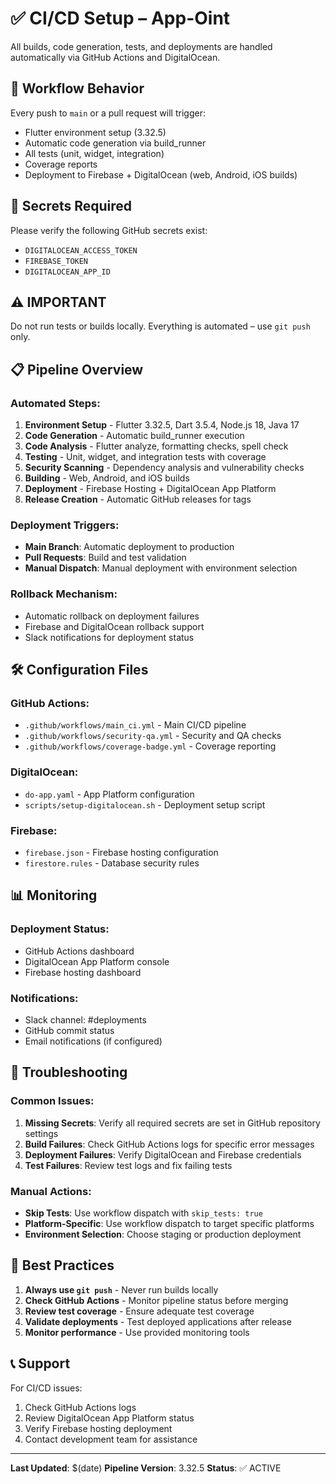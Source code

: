 # ✅ CI/CD Setup – App-Oint

All builds, code generation, tests, and deployments are handled automatically via GitHub Actions and DigitalOcean. 

## 🔄 Workflow Behavior

Every push to `main` or a pull request will trigger:
- Flutter environment setup (3.32.5)
- Automatic code generation via build_runner
- All tests (unit, widget, integration)
- Coverage reports
- Deployment to Firebase + DigitalOcean (web, Android, iOS builds)

## 🔐 Secrets Required

Please verify the following GitHub secrets exist:
- `DIGITALOCEAN_ACCESS_TOKEN`
- `FIREBASE_TOKEN`
- `DIGITALOCEAN_APP_ID`

## ⚠️ IMPORTANT
Do not run tests or builds locally.
Everything is automated – use `git push` only.

## 📋 Pipeline Overview

### Automated Steps:
1. **Environment Setup** - Flutter 3.32.5, Dart 3.5.4, Node.js 18, Java 17
2. **Code Generation** - Automatic build_runner execution
3. **Code Analysis** - Flutter analyze, formatting checks, spell check
4. **Testing** - Unit, widget, and integration tests with coverage
5. **Security Scanning** - Dependency analysis and vulnerability checks
6. **Building** - Web, Android, and iOS builds
7. **Deployment** - Firebase Hosting + DigitalOcean App Platform
8. **Release Creation** - Automatic GitHub releases for tags

### Deployment Triggers:
- **Main Branch**: Automatic deployment to production
- **Pull Requests**: Build and test validation
- **Manual Dispatch**: Manual deployment with environment selection

### Rollback Mechanism:
- Automatic rollback on deployment failures
- Firebase and DigitalOcean rollback support
- Slack notifications for deployment status

## 🛠️ Configuration Files

### GitHub Actions:
- `.github/workflows/main_ci.yml` - Main CI/CD pipeline
- `.github/workflows/security-qa.yml` - Security and QA checks
- `.github/workflows/coverage-badge.yml` - Coverage reporting

### DigitalOcean:
- `do-app.yaml` - App Platform configuration
- `scripts/setup-digitalocean.sh` - Deployment setup script

### Firebase:
- `firebase.json` - Firebase hosting configuration
- `firestore.rules` - Database security rules

## 📊 Monitoring

### Deployment Status:
- GitHub Actions dashboard
- DigitalOcean App Platform console
- Firebase hosting dashboard

### Notifications:
- Slack channel: #deployments
- GitHub commit status
- Email notifications (if configured)

## 🔧 Troubleshooting

### Common Issues:
1. **Missing Secrets**: Verify all required secrets are set in GitHub repository settings
2. **Build Failures**: Check GitHub Actions logs for specific error messages
3. **Deployment Failures**: Verify DigitalOcean and Firebase credentials
4. **Test Failures**: Review test logs and fix failing tests

### Manual Actions:
- **Skip Tests**: Use workflow dispatch with `skip_tests: true`
- **Platform-Specific**: Use workflow dispatch to target specific platforms
- **Environment Selection**: Choose staging or production deployment

## 🚀 Best Practices

1. **Always use `git push`** - Never run builds locally
2. **Check GitHub Actions** - Monitor pipeline status before merging
3. **Review test coverage** - Ensure adequate test coverage
4. **Validate deployments** - Test deployed applications after release
5. **Monitor performance** - Use provided monitoring tools

## 📞 Support

For CI/CD issues:
1. Check GitHub Actions logs
2. Review DigitalOcean App Platform status
3. Verify Firebase hosting deployment
4. Contact development team for assistance

---

**Last Updated**: $(date)
**Pipeline Version**: 3.32.5
**Status**: ✅ ACTIVE